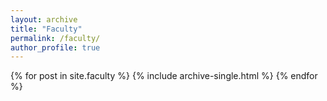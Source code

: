 ```yaml
---
layout: archive
title: "Faculty"
permalink: /faculty/
author_profile: true
---
```


{% for post in site.faculty %}
    {% include archive-single.html %}
{% endfor %}
